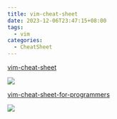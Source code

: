 ```yaml
---
title: vim-cheat-sheet
date: 2023-12-06T23:47:15+08:00
tags:
  - vim
categories:
  - CheatSheet
---
```


[vim-cheat-sheet](http://www.viemu.com/a_vi_vim_graphical_cheat_sheet_tutorial.html)

![](img/vim-cheat-sheet/vi-vim-cheat-sheet.gif)

[vim-cheat-sheet-for-programmers](https://michael.peopleofhonoronly.com/vim/)

![](img/vim-cheat-sheet/vim_cheat_sheet_for_programmers_print.png)